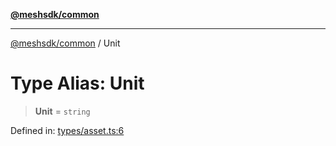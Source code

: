 [**@meshsdk/common**](../README.md)

***

[@meshsdk/common](../globals.md) / Unit

# Type Alias: Unit

> **Unit** = `string`

Defined in: [types/asset.ts:6](https://github.com/MeshJS/mesh/blob/1abde1553cbd7cf2cf4e40197fc0de9e4a7d0f49/packages/mesh-common/src/types/asset.ts#L6)
